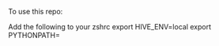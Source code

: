 To use this repo:

Add the following to your zshrc
export HIVE_ENV=local
export PYTHONPATH=<path to repo>
